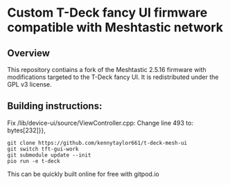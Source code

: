 # Custom T-Deck fancy UI firmware compatible with Meshtastic network

## Overview

This repository contiains a fork of the Meshtastic 2.5.16 firmware with modifications targeted to the T-Deck fancy UI.  It is redistributed under the GPL v3 license.

## Building instructions:

Fix /lib/device-ui/source/ViewController.cpp:
    Change line 493 to:  bytes[232]}},

    git clone https://github.com/kennytaylor661/t-deck-mesh-ui
    git switch tft-gui-work
    git submodule update --init
    pio run -e t-deck

This can be quickly built online for free with gitpod.io

